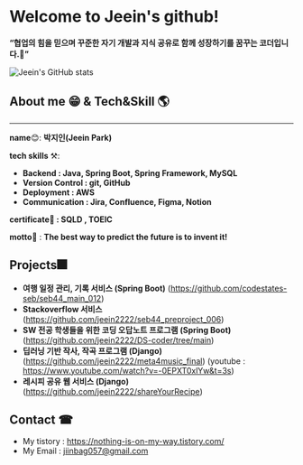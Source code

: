 # Welcome to Jeein's github!

**“협업의 힘을 믿으며 꾸준한 자기 개발과 지식 공유로 함께 성장하기를 꿈꾸는 코더입니다.🌟”** 

![Jeein's GitHub stats](https://github-readme-stats.vercel.app/api?username=jeein2222&show_icons=true&theme=radical)

## About me 😁 &  Tech&Skill 🌎
_______
**name**😊: **박지인(Jeein Park)**

**tech skills** ⚒️:

- **Backend : Java, Spring Boot, Spring Framework, MySQL**
- **Version Control : git, GitHub**
- **Deployment :  AWS**
- **Communication : Jira, Confluence, Figma, Notion**

**certificate📃 : SQLD , TOEIC**

**motto🌟** : **The best way to predict the future is to invent it!**

## Projects🎆 
- **여행 일정 관리, 기록 서비스 (Spring Boot)**
  (https://github.com/codestates-seb/seb44_main_012)
- **Stackoverflow 서비스**
  (https://github.com/jeein2222/seb44_preproject_006)
- **SW 전공 학생들을 위한 코딩 오답노트 프로그램 (Spring Boot)** 
  (https://github.com/jeein2222/DS-coder/tree/main)
- **딥러닝 기반 작사, 작곡 프로그램 (Django)**
  (https://github.com/jeein2222/meta4music_final)
  (youtube : https://www.youtube.com/watch?v=-0EPXT0xlYw&t=3s)
- **레시피 공유 웹 서비스 (Django)**
  (https://github.com/jeein2222/shareYourRecipe)

## Contact ☎
- My tistory : https://nothing-is-on-my-way.tistory.com/
- My Email : jiinbag057@gmail.com
